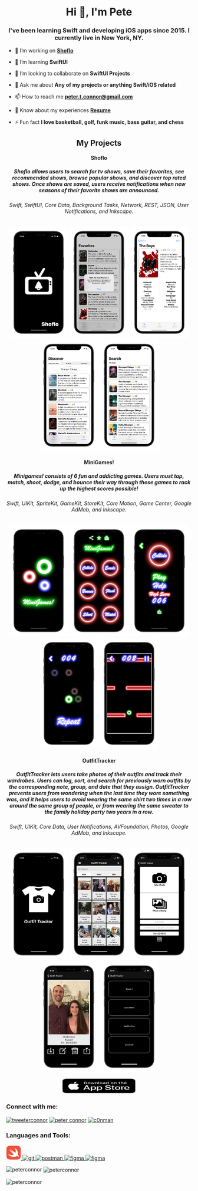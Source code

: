 <h1 align="center">Hi 👋, I'm Pete</h1>
<h3 align="center">I've been learning Swift and developing iOS apps since 2015. I currently live in New York, NY.</h3>

- 🔭 I’m working on **[Shoflo](https://github.com/PeterConnor/Shoflo)**

- 🌱 I’m learning **SwiftUI**

- 👯 I’m looking to collaborate on **SwiftUI Projects**

- 💬 Ask me about **Any of my projects or anything Swift/iOS related**

- 📫 How to reach me **peter.t.connor@gmail.com**

- 📄 Know about my experiences **[Resume](https://sites.google.com/view/peterconnorresume/home)**

- ⚡ Fun fact **I love basketball, golf, funk music, bass guitar, and chess**


<h2 align="center">My Projects</h2>
<h4 align="center">Shoflo</h4>
<h5 align="center">Shoflo allows users to search for tv shows, save their favorites, see recommended shows, browse popular shows, and discover top rated shows. Once shows are saved, users receive notifications when new seasons of their favorite shows are announced.</h5>
<h6 align="center">Swift, SwiftUI, Core Data, Background Tasks, Network, REST, JSON, User Notifications, and Inkscape.</h6>

<p align="center"><img src="https://github.com/PeterConnor/PeterConnor/blob/main/Shofloss6.png" width="160"> <img src="https://github.com/PeterConnor/PeterConnor/blob/main/shoflo-ss1.png" width="160"> <img src="https://github.com/PeterConnor/PeterConnor/blob/main/shoflo-ss3.png" width="160"> <img src="https://github.com/PeterConnor/PeterConnor/blob/main/shoflo-ss4.png" width="160"> <img src="https://github.com/PeterConnor/PeterConnor/blob/main/shoflo-ss5.png" width="160"></p>

<h4 align="center">MiniGames!</h4>
<h5 align="center">Minigames! consists of 6 fun and addicting games. Users must tap, match, shoot, dodge, and bounce their way through these games to rack up the highest scores possible!</h5>
<h6 align="center">Swift, UIKit, SpriteKit, GameKit, StoreKit, Core Motion, Game Center, Google AdMob, and Inkscape. </h6>

<p align="center"><img src="https://github.com/PeterConnor/PeterConnor/blob/main/minigames-ss2.png" width="160"> <img src="https://github.com/PeterConnor/PeterConnor/blob/main/minigames-ss1.png" width="160"> <img src="https://github.com/PeterConnor/PeterConnor/blob/main/minigames-ss3.png" width="160"> <img src="https://github.com/PeterConnor/PeterConnor/blob/main/minigames-ss4.png" width="160"> <img src="https://github.com/PeterConnor/PeterConnor/blob/main/minigames-ss5.png" width="160"></p>

<h4 align="center">OutfitTracker</h4>
<h5 align="center">OutfitTracker lets users take photos of their outfits and track their wardrobes. Users can log, sort, and search for previously worn outfits by the corresponding note, group, and date that they assign. OutfitTracker prevents users from wondering when the last time they wore something was, and it helps users to avoid wearing the same shirt two times in a row around the same group of people, or from wearing the same sweater to the family holiday party two years in a row.</h5>

<h6 align="center">Swift, UIKit, Core Data, User Notifications, AVFoundation, Photos, Google AdMob, and Inkscape.   </h6>

<p align="center"><img src="https://github.com/PeterConnor/PeterConnor/blob/main/otss1.png" width="160"> <img src="https://github.com/PeterConnor/PeterConnor/blob/main/otss2.png" width="160"> <img src="https://github.com/PeterConnor/PeterConnor/blob/main/otss3.png" width="160"> <img src="https://github.com/PeterConnor/PeterConnor/blob/main/otss4.png" width="160"> <img src="https://github.com/PeterConnor/PeterConnor/blob/main/otss5.png" width="160"></p>

<p align="center"></a> <a href="https://apps.apple.com/us/developer/pete-connor/id1229921647" target="_blank"> <img src="AppStoreLogo.svg" alt="App Store" width="200" height="40"/> </a> </p>

<h3 align="left">Connect with me:</h3>
<p align="left">
<a href="https://twitter.com/tweeterconnor" target="blank"><img align="center" src="https://cdn.jsdelivr.net/npm/simple-icons@3.0.1/icons/twitter.svg" alt="tweeterconnor" height="30" width="40" /></a>
<a href="https://www.linkedin.com/in/peter-connor-b5b26614/" target="blank"><img align="center" src="https://cdn.jsdelivr.net/npm/simple-icons@3.0.1/icons/linkedin.svg" alt="peter connor" height="30" width="40" /></a>
<a href="https://stackoverflow.com/users/3629769/c0nman" target="blank"><img align="center" src="https://cdn.jsdelivr.net/npm/simple-icons@3.0.1/icons/stackoverflow.svg" alt="c0nman" height="30" width="40" /></a>
</p>

<h3 align="left">Languages and Tools:</h3>
<p align="left"></a> <a href="https://developer.apple.com/swift/" target="_blank"> <img src="https://raw.githubusercontent.com/devicons/devicon/master/icons/swift/swift-original.svg" alt="swift" width="40" height="40"/> </a> <a href="https://git-scm.com/" target="_blank"> <img src="https://www.vectorlogo.zone/logos/git-scm/git-scm-icon.svg" alt="git" width="40" height="40"/> </a> <a href="https://postman.com" target="_blank"> <img src="https://www.vectorlogo.zone/logos/getpostman/getpostman-icon.svg" alt="postman" width="40" height="40"/> <a href="https://www.figma.com/" target="_blank"> <img src="https://www.vectorlogo.zone/logos/figma/figma-icon.svg" alt="figma" width="40" height="40"/> </a> <a href="https://inkscape.org" target="_blank"> <img src="https://www.vectorlogo.zone/logos/inkscape/inkscape-icon.svg" alt="figma" width="40" height="40"/> </a></p>

<p><img align="left" src="https://github-readme-stats.vercel.app/api/top-langs?username=peterconnor&show_icons=true&locale=en&layout=compact" alt="peterconnor" /></p>

<p>&nbsp;<img align="center" src="https://github-readme-stats.vercel.app/api?username=peterconnor&show_icons=true&locale=en" alt="peterconnor" /></p>

<p><img align="center" src="https://github-readme-streak-stats.herokuapp.com/?user=peterconnor&" alt="peterconnor" /></p>
